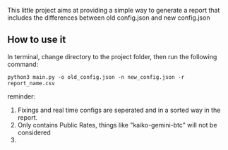 This little project aims at providing a simple way to generate a report that includes the differences between old
config.json and new config.json

## How to use it
In terminal, change directory to the project folder, then run the following command:
```
python3 main.py -o old_config.json -n new_config.json -r report_name.csv
```

reminder:
1. Fixings and real time configs are seperated and in a sorted way in the report.
2. Only contains Public Rates, things like "kaiko-gemini-btc" will not be considered
3. 
